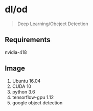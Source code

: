 # dl/od
> Deep Learning/Obcject Detection
## Requirements
nvidia-418
## Image
1. Ubuntu 16.04
2. CUDA 10
3. python 3.6
4. tensorflow-gpu 1.12
5. google object detection
